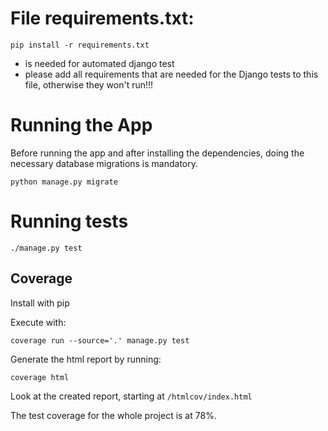# File requirements.txt:

```
pip install -r requirements.txt
```
* is needed for automated django test
* please add all requirements that are needed for the Django tests to this file, otherwise they won't run!!!

# Running the App

Before running the app and after installing the dependencies, doing the necessary database migrations is mandatory.
```
python manage.py migrate
```

# Running tests

```
./manage.py test
```

## Coverage

Install with pip

Execute with:
```
coverage run --source='.' manage.py test
```

Generate the html report by running:
```
coverage html
```

Look at the created report, starting at `/htmlcov/index.html`

The test coverage for the whole project is at 78%.
